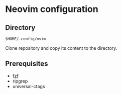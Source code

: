 # Neovim configuration

## Directory
```
$HOME/.config/nvim
```
Clone repository and copy its content to the directory.
## Prerequisites

* [fzf](https://github.com/junegunn/fzf)
* ripgrep
* universal-ctags

